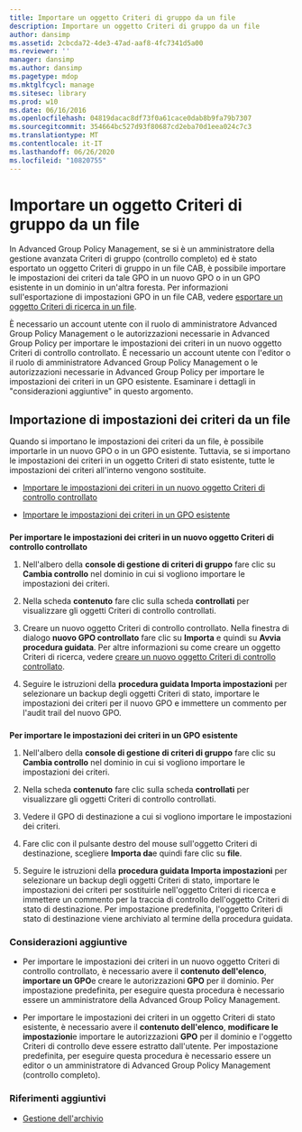 ```yaml
---
title: Importare un oggetto Criteri di gruppo da un file
description: Importare un oggetto Criteri di gruppo da un file
author: dansimp
ms.assetid: 2cbcda72-4de3-47ad-aaf8-4fc7341d5a00
ms.reviewer: ''
manager: dansimp
ms.author: dansimp
ms.pagetype: mdop
ms.mktglfcycl: manage
ms.sitesec: library
ms.prod: w10
ms.date: 06/16/2016
ms.openlocfilehash: 04819dacac8df73f0a61cace0dab8b9fa79b7307
ms.sourcegitcommit: 354664bc527d93f80687cd2eba70d1eea024c7c3
ms.translationtype: MT
ms.contentlocale: it-IT
ms.lasthandoff: 06/26/2020
ms.locfileid: "10820755"
---
```

# Importare un oggetto Criteri di gruppo da un file


In Advanced Group Policy Management, se si è un amministratore della gestione avanzata Criteri di gruppo (controllo completo) ed è stato esportato un oggetto Criteri di gruppo in un file CAB, è possibile importare le impostazioni dei criteri da tale GPO in un nuovo GPO o in un GPO esistente in un dominio in un'altra foresta. Per informazioni sull'esportazione di impostazioni GPO in un file CAB, vedere [esportare un oggetto Criteri di ricerca in un file](export-a-gpo-to-a-file.md).

È necessario un account utente con il ruolo di amministratore Advanced Group Policy Management o le autorizzazioni necessarie in Advanced Group Policy per importare le impostazioni dei criteri in un nuovo oggetto Criteri di controllo controllato. È necessario un account utente con l'editor o il ruolo di amministratore Advanced Group Policy Management o le autorizzazioni necessarie in Advanced Group Policy per importare le impostazioni dei criteri in un GPO esistente. Esaminare i dettagli in "considerazioni aggiuntive" in questo argomento.

## Importazione di impostazioni dei criteri da un file


Quando si importano le impostazioni dei criteri da un file, è possibile importarle in un nuovo GPO o in un GPO esistente. Tuttavia, se si importano le impostazioni dei criteri in un oggetto Criteri di stato esistente, tutte le impostazioni dei criteri all'interno vengono sostituite.

-   [Importare le impostazioni dei criteri in un nuovo oggetto Criteri di controllo controllato](#bkmk-new)

-   [Importare le impostazioni dei criteri in un GPO esistente](#bkmk-existing)

### <a href="" id="bkmk-new"></a>

**Per importare le impostazioni dei criteri in un nuovo oggetto Criteri di controllo controllato**

1.  Nell'albero della **console di gestione di criteri di gruppo** fare clic su **Cambia controllo** nel dominio in cui si vogliono importare le impostazioni dei criteri.

2.  Nella scheda **contenuto** fare clic sulla scheda **controllati** per visualizzare gli oggetti Criteri di controllo controllati.

3.  Creare un nuovo oggetto Criteri di controllo controllato. Nella finestra di dialogo **nuovo GPO controllato** fare clic su **Importa** e quindi su **Avvia procedura guidata**. Per altre informazioni su come creare un oggetto Criteri di ricerca, vedere [creare un nuovo oggetto Criteri di controllo controllato](create-a-new-controlled-gpo-agpm40.md).

4.  Seguire le istruzioni della **procedura guidata Importa impostazioni** per selezionare un backup degli oggetti Criteri di stato, importare le impostazioni dei criteri per il nuovo GPO e immettere un commento per l'audit trail del nuovo GPO.

### <a href="" id="bkmk-existing"></a>

**Per importare le impostazioni dei criteri in un GPO esistente**

1.  Nell'albero della **console di gestione di criteri di gruppo** fare clic su **Cambia controllo** nel dominio in cui si vogliono importare le impostazioni dei criteri.

2.  Nella scheda **contenuto** fare clic sulla scheda **controllati** per visualizzare gli oggetti Criteri di controllo controllati.

3.  Vedere il GPO di destinazione a cui si vogliono importare le impostazioni dei criteri.

4.  Fare clic con il pulsante destro del mouse sull'oggetto Criteri di destinazione, scegliere **Importa da**e quindi fare clic su **file**.

5.  Seguire le istruzioni della **procedura guidata Importa impostazioni** per selezionare un backup degli oggetti Criteri di stato, importare le impostazioni dei criteri per sostituirle nell'oggetto Criteri di ricerca e immettere un commento per la traccia di controllo dell'oggetto Criteri di stato di destinazione. Per impostazione predefinita, l'oggetto Criteri di stato di destinazione viene archiviato al termine della procedura guidata.

### Considerazioni aggiuntive

-   Per importare le impostazioni dei criteri in un nuovo oggetto Criteri di controllo controllato, è necessario avere il **contenuto dell'elenco**, **importare un GPO**e creare le autorizzazioni **GPO** per il dominio. Per impostazione predefinita, per eseguire questa procedura è necessario essere un amministratore della Advanced Group Policy Management.

-   Per importare le impostazioni dei criteri in un oggetto Criteri di stato esistente, è necessario avere il **contenuto dell'elenco**, **modificare le impostazioni**e importare le autorizzazioni **GPO** per il dominio e l'oggetto Criteri di controllo deve essere estratto dall'utente. Per impostazione predefinita, per eseguire questa procedura è necessario essere un editor o un amministratore di Advanced Group Policy Management (controllo completo).

### Riferimenti aggiuntivi

-   [Gestione dell'archivio](managing-the-archive-agpm40.md)

 

 





